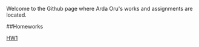 Welcome to the Github page where Arda Oru's works and assignments are located.

##Homeworks

[HW1](https://github.com/BU-IE-360/spring24-ardaoru/blob/fec88defcec321172b8c2c81bbe2cd7648b2d1bb/hw1_360.html)



